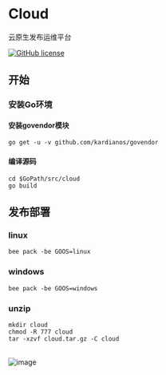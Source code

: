 # Cloud

云原生发布运维平台

[![GitHub license](https://img.shields.io/github/license/ygqbasic/cloud.svg?style=flat)](https://github.com/ygqbasic/cloud/blob/master/LICENSE)


## 开始
### 安装Go环境
#### 安装govendor模块
```
go get -u -v github.com/kardianos/govendor
```
#### 编译源码
```
cd $GoPath/src/cloud
go build
```

## 发布部署
### linux
```
bee pack -be GOOS=linux
```

### windows
```
bee pack -be GOOS=windows
```

### unzip
```
mkdir cloud 
chmod -R 777 cloud
tar -xzvf cloud.tar.gz -C cloud
```
<br>![image](https://github.com/ygqbasic/zcloud/blob/master/image/1.png)<br>
